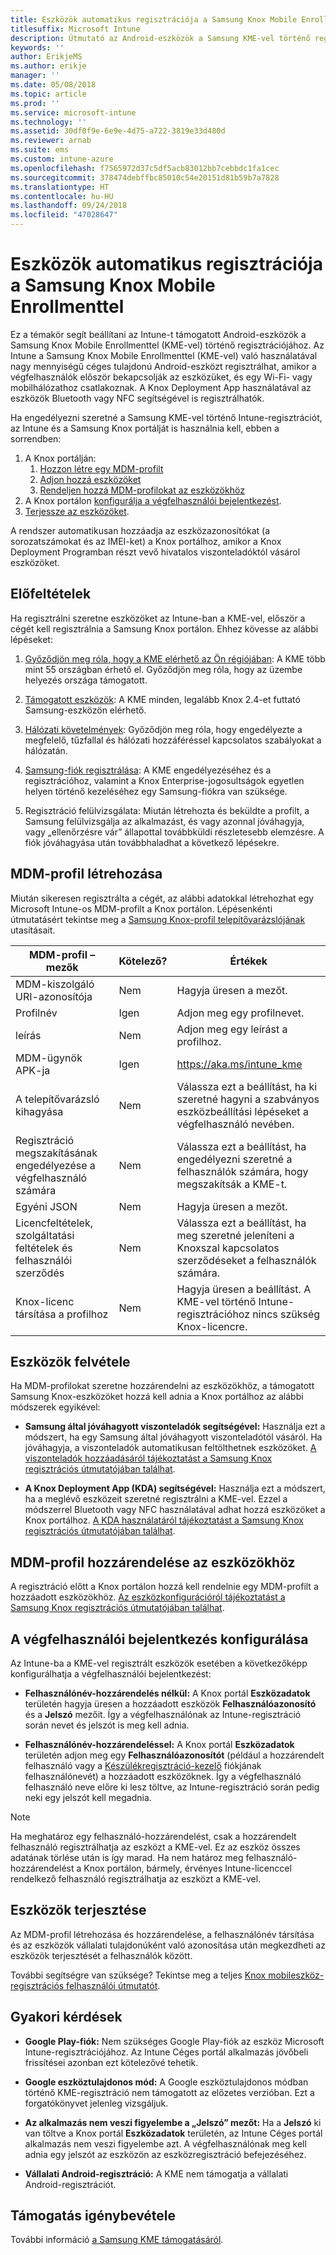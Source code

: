 ```yaml
---
title: Eszközök automatikus regisztrációja a Samsung Knox Mobile Enrollmenttel
titlesuffix: Microsoft Intune
description: Útmutató az Android-eszközök a Samsung KME-vel történő regisztrálásához
keywords: ''
author: ErikjeMS
ms.author: erikje
manager: ''
ms.date: 05/08/2018
ms.topic: article
ms.prod: ''
ms.service: microsoft-intune
ms.technology: ''
ms.assetid: 30df0f9e-6e9e-4d75-a722-3819e33d480d
ms.reviewer: arnab
ms.suite: ems
ms.custom: intune-azure
ms.openlocfilehash: f7565972d37c5df5acb83012bb7cebbdc1fa1cec
ms.sourcegitcommit: 378474debffbc85010c54e20151d81b59b7a7828
ms.translationtype: HT
ms.contentlocale: hu-HU
ms.lasthandoff: 09/24/2018
ms.locfileid: "47028647"
---
```

# <a name="automatically-enroll-android-devices-by-using-samsungs-knox-mobile-enrollment"></a>Eszközök automatikus regisztrációja a Samsung Knox Mobile Enrollmenttel

Ez a témakör segít beállítani az Intune-t támogatott Android-eszközök a Samsung Knox Mobile Enrollmenttel (KME-vel) történő regisztrációjához. Az Intune a Samsung Knox Mobile Enrollmenttel (KME-vel) való használatával nagy mennyiségű céges tulajdonú Android-eszközt regisztrálhat, amikor a végfelhasználók először bekapcsolják az eszközüket, és egy Wi-Fi- vagy mobilhálózathoz csatlakoznak. A Knox Deployment App használatával az eszközök Bluetooth vagy NFC segítségével is regisztrálhatók.

Ha engedélyezni szeretné a Samsung KME-vel történő Intune-regisztrációt, az Intune és a Samsung Knox portálját is használnia kell, ebben a sorrendben:

1. A Knox portálján:
    1. [Hozzon létre egy MDM-profilt](#create-mdm-profile)
    2. [Adjon hozzá eszközöket](#add-devices)
    3. [Rendeljen hozzá MDM-profilokat az eszközökhöz](#assign-an-mdm-profile-to-devices)
2. A Knox portálon [konfigurálja a végfelhasználói bejelentkezést](#configure-how-end-users-sign-in).
3. [Terjessze az eszközöket](#distribute-devices).


A rendszer automatikusan hozzáadja az eszközazonosítókat (a sorozatszámokat és az IMEI-ket) a Knox portálhoz, amikor a Knox Deployment Programban részt vevő hivatalos viszonteladóktól vásárol eszközöket.


## <a name="prerequisites"></a>Előfeltételek

Ha regisztrálni szeretne eszközöket az Intune-ban a KME-vel, először a cégét kell regisztrálnia a Samsung Knox portálon. Ehhez kövesse az alábbi lépéseket:
1.  [Győződjön meg róla, hogy a KME elérhető az Ön régiójában](https://www.samsungknox.com/en/solutions/it-solutions/knox-configure/available-countries): A KME több mint 55 országban érhető el. Győződjön meg róla, hogy az üzembe helyezés országa támogatott.

2.  [Támogatott eszközök](https://www.samsungknox.com/en/knox-platform/supported-devices/2.4+): A KME minden, legalább Knox 2.4-et futtató Samsung-eszközön elérhető.

3.  [Hálózati követelmények](https://docs.samsungknox.com/KME-Getting-Started/Content/firewall_exceptions.htm): Győződjön meg róla, hogy engedélyezte a megfelelő, tűzfallal és hálózati hozzáféréssel kapcsolatos szabályokat a hálózatán.

4.  [Samsung-fiók regisztrálása](https://www2.samsungknox.com/en/user/register): A KME engedélyezéséhez és a regisztrációhoz, valamint a Knox Enterprise-jogosultságok egyetlen helyen történő kezeléséhez egy Samsung-fiókra van szüksége.

5.  Regisztráció felülvizsgálata: Miután létrehozta és beküldte a profilt, a Samsung felülvizsgálja az alkalmazást, és vagy azonnal jóváhagyja, vagy „ellenőrzésre vár” állapottal továbbküldi részletesebb elemzésre. A fiók jóváhagyása után továbbhaladhat a következő lépésekre.

## <a name="create-mdm-profile"></a>MDM-profil létrehozása

Miután sikeresen regisztrálta a cégét, az alábbi adatokkal létrehozhat egy Microsoft Intune-os MDM-profilt a Knox portálon. Lépésenkénti útmutatásért tekintse meg a [ Samsung Knox-profil telepítővarázslójának](https://docs.samsungknox.com/KME-Getting-Started/Content/getting-started-wizard.htm) utasításait.

| MDM-profil – mezők| Kötelező? | Értékek |
|-------------------|-----------|-------|
|MDM-kiszolgáló URI-azonosítója     | Nem        |Hagyja üresen a mezőt.
|Profilnév       | Igen       |Adjon meg egy profilnevet.
|leírás        | Nem        |Adjon meg egy leírást a profilhoz.
|MDM-ügynök APK-ja      | Igen       |https://aka.ms/intune_kme
|A telepítővarázsló kihagyása  | Nem        |Válassza ezt a beállítást, ha ki szeretné hagyni a szabványos eszközbeállítási lépéseket a végfelhasználó nevében.
|Regisztráció megszakításának engedélyezése a végfelhasználó számára | Nem | Válassza ezt a beállítást, ha engedélyezni szeretné a felhasználók számára, hogy megszakítsák a KME-t.
|Egyéni JSON        | Nem        |Hagyja üresen a mezőt.
| Licencfeltételek, szolgáltatási feltételek és felhasználói szerződés| Nem | Válassza ezt a beállítást, ha meg szeretné jeleníteni a Knoxszal kapcsolatos szerződéseket a felhasználók számára.
Knox-licenc társítása a profilhoz | Nem | Hagyja üresen a beállítást. A KME-vel történő Intune-regisztrációhoz nincs szükség Knox-licencre.

## <a name="add-devices"></a>Eszközök felvétele

Ha MDM-profilokat szeretne hozzárendelni az eszközökhöz, a támogatott Samsung Knox-eszközöket hozzá kell adnia a Knox portálhoz az alábbi módszerek egyikével:
- **Samsung által jóváhagyott viszonteladók segítségével:** Használja ezt a módszert, ha egy Samsung által jóváhagyott viszonteladótól vásáról. Ha jóváhagyja, a viszonteladók automatikusan feltölthetnek eszközöket. [A viszonteladók hozzáadásáról tájékoztatást a Samsung Knox regisztrációs útmutatójában találhat](https://docs.samsungknox.com/KME-Getting-Started/Content/Register_resellers.htm).

- **A Knox Deployment App (KDA) segítségével:** Használja ezt a módszert, ha a meglévő eszközeit szeretné regisztrálni a KME-vel. Ezzel a módszerrel Bluetooth vagy NFC használatával adhat hozzá eszközöket a Knox portálhoz. [A KDA használatáról tájékoztatást a Samsung Knox regisztrációs útmutatójában találhat](https://docs.samsungknox.com/KME-Getting-Started/Content/add-device-info.htm).

## <a name="assign-an-mdm-profile-to-devices"></a>MDM-profil hozzárendelése az eszközökhöz
A regisztráció előtt a Knox portálon hozzá kell rendelnie egy MDM-profilt a hozzáadott eszközökhöz. [Az eszközkonfigurációról tájékoztatást a Samsung Knox regisztrációs útmutatójában találhat](https://docs.samsungknox.com/KME-Getting-Started/Content/configure-devices.htm).

## <a name="configure-how-end-users-sign-in"></a>A végfelhasználói bejelentkezés konfigurálása

Az Intune-ba a KME-vel regisztrált eszközök esetében a következőképp konfigurálhatja a végfelhasználói bejelentkezést:

- **Felhasználónév-hozzárendelés nélkül:** A Knox portál **Eszközadatok** területén hagyja üresen a hozzáadott eszközök **Felhasználóazonosító** és a **Jelszó** mezőit. Így a végfelhasználónak az Intune-regisztráció során nevet és jelszót is meg kell adnia.

- **Felhasználónév-hozzárendeléssel:** A Knox portál **Eszközadatok** területén adjon meg egy **Felhasználóazonosítót** (például a hozzárendelt felhasználó vagy a [Készülékregisztráció-kezelő](https://docs.microsoft.com/intune/device-enrollment-manager-enroll) fiókjának felhasználónevét) a hozzáadott eszközöknek. Így a végfelhasználó felhasználó neve előre ki lesz töltve, az Intune-regisztráció során pedig neki egy jelszót kell megadnia.

> [!NOTE]
>
>Ha meghatároz egy felhasználó-hozzárendelést, csak a hozzárendelt felhasználó regisztrálhatja az eszközt a KME-vel. Ez az eszköz összes adatának törlése után is így marad. Ha nem határoz meg felhasználó-hozzárendelést a Knox portálon, bármely, érvényes Intune-licenccel rendelkező felhasználó regisztrálhatja az eszközt a KME-vel.
>

## <a name="distribute-devices"></a>Eszközök terjesztése

Az MDM-profil létrehozása és hozzárendelése, a felhasználónév társítása és az eszközök vállalati tulajdonúként való azonosítása után megkezdheti az eszközök terjesztését a felhasználók között.

További segítségre van szüksége? Tekintse meg a teljes [Knox mobileszköz-regisztrációs felhasználói útmutatót](https://docs.samsungknox.com/KME-Getting-Started/Content/get-started.htm).

## <a name="frequently-asked-questions"></a>Gyakori kérdések
- **Google Play-fiók:** Nem szükséges Google Play-fiók az eszköz Microsoft Intune-regisztrációjához. Az Intune Céges portál alkalmazás jövőbeli frissítései azonban ezt kötelezővé tehetik.

- **Google eszköztulajdonos mód:** A Google eszköztulajdonos módban történő KME-regisztráció nem támogatott az előzetes verzióban. Ezt a forgatókönyvet jelenleg vizsgáljuk.

- **Az alkalmazás nem veszi figyelembe a „Jelszó” mezőt:** Ha a **Jelszó** ki van töltve a Knox portál **Eszközadatok** területén, az Intune Céges portál alkalmazás nem veszi figyelembe azt. A végfelhasználónak meg kell adnia egy jelszót az eszközön az eszközregisztráció befejezéséhez.

- **Vállalati Android-regisztráció:** A KME nem támogatja a vállalati Android-regisztrációt.

## <a name="getting-support"></a>Támogatás igénybevétele
További információ [a Samsung KME támogatásáról](https://docs.samsungknox.com/KME-Getting-Started/Content/to-get-kme-support.htm).



